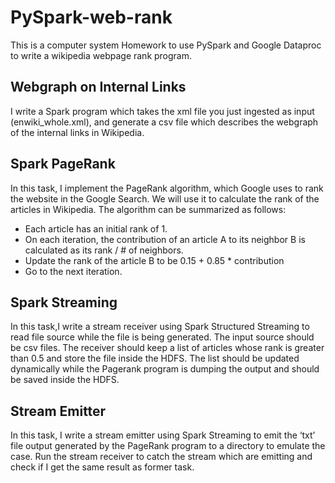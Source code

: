 # PySpark-web-rank  
This is a computer system Homework to use PySpark and Google Dataproc to write a wikipedia webpage rank program.  
## Webgraph on Internal Links  
I write a Spark program which takes the xml file you just ingested as input (enwiki_whole.xml), and generate a csv file which describes the webgraph of the internal links in Wikipedia.   
## Spark PageRank  
In this task, I implement the PageRank algorithm, which Google uses to rank the website in the Google Search. We will use it to calculate the rank of the articles in Wikipedia. The algorithm can be summarized as follows:
- Each article has an initial rank of 1.  
- On each iteration, the contribution of an article A to its neighbor B is calculated as its rank / # of neighbors.  
- Update the rank of the article B to be 0.15 + 0.85 * contribution  
- Go to the next iteration.  
## Spark Streaming  
In this task,I write a stream receiver using Spark Structured Streaming to read file source while the file is being generated. The input source should be csv files. The receiver should keep a list of articles whose rank is greater than 0.5 and store the file inside the HDFS. The list should be updated dynamically while the Pagerank program is dumping the output and should be saved inside the HDFS.  
## Stream Emitter  
In this task, I write a stream emitter using Spark Streaming to emit the ‘txt’ file output generated by the PageRank program to a directory to emulate the case. Run the stream receiver to catch the stream which are emitting and check if I get the same result as former task.  


